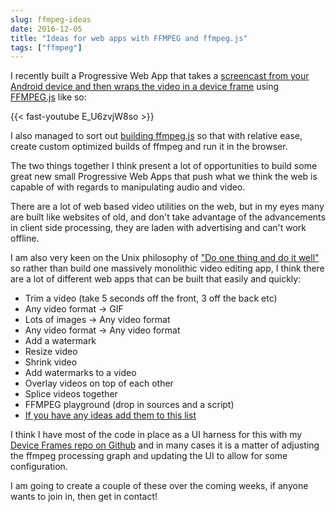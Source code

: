 ```yaml
---
slug: ffmpeg-ideas
date: 2016-12-05
title: "Ideas for web apps with FFMPEG and ffmpeg.js"
tags: ["ffmpeg"]
---
```


I recently built a Progressive Web App that takes a [screencast from your
Android device and then wraps the video in a device
frame](https://paulkinlan.github.io/deviceframe.es/) using [FFMPEG.js](https://github.com/Kagami/ffmpeg.js) like so:

{{< fast-youtube E_U6zvjW8so >}}
 
I also managed to sort out [building ffmpeg.js](https://paul.kinlan.me/building-ffmpeg.js/) 
so that with relative ease, create custom optimized builds of ffmpeg and run it
in the browser.

The two things together I think present a lot of opportunities to build some 
great new small Progressive Web Apps that push what we think the web is capable
of with regards to manipulating audio and video. 

There are a lot of web based video utilities on the web, but in my eyes many
are built like websites of old, and don't take advantage of the advancements in
client side processing, they are laden with advertising and can't work offline.

I am also very keen on the Unix philosophy of ["Do one thing and do it
well"](https://en.wikipedia.org/wiki/Unix_philosophy#Do_One_Thing_and_Do_It_Well)
so rather than build one massively monolithic video editing app, I think there
are a lot of different web apps that can be built that easily and quickly:

* Trim a video (take 5 seconds off the front, 3 off the back etc)
* Any video format -> GIF
* Lots of images -> Any video format
* Any video format -> Any video format
* Add a watermark
* Resize video
* Shrink video
* Add watermarks to a video
* Overlay videos on top of each other
* Splice videos together
* FFMPEG playground (drop in sources and a script)
* [If you have any ideas add them to this list](https://github.com/PaulKinlan/paul.kinlan.me/edit/master/content/2016-12-05-ffmpeg-ideas.markdown)

I think I have most of the code in place as a UI harness for this with my
[Device Frames repo on Github](https://github.com/PaulKinlan/deviceframe.es) and
in many cases it is a matter of adjusting the ffmpeg processing graph and
updating the UI to allow for some configuration.

I am going to create a couple of these over the coming weeks, if anyone wants to
join in, then get in contact!